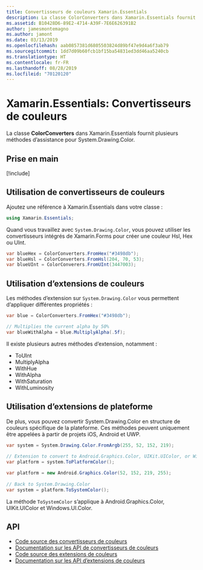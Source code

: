 ```yaml
---
title: Convertisseurs de couleurs Xamarin.Essentials
description: La classe ColorConverters dans Xamarin.Essentials fournit plusieurs méthodes d’assistance et méthodes d’extension à utiliser avec System.Drawing.Color.
ms.assetid: B10428D6-89E2-4714-A39F-7E6E626391B2
author: jamesmontemagno
ms.author: jamont
ms.date: 03/13/2019
ms.openlocfilehash: aab0857381d6805503824d89bf47e9d4a6f3ab79
ms.sourcegitcommit: 1dd7d09b60fcb1bf15ba54831ed3dd46aa5240cb
ms.translationtype: HT
ms.contentlocale: fr-FR
ms.lasthandoff: 08/28/2019
ms.locfileid: "70120120"
---
```

# <a name="xamarinessentials-color-converters"></a>Xamarin.Essentials: Convertisseurs de couleurs

La classe **ColorConverters** dans Xamarin.Essentials fournit plusieurs méthodes d’assistance pour System.Drawing.Color.

## <a name="get-started"></a>Prise en main

[!include[](~/essentials/includes/get-started.md)]

## <a name="using-color-converters"></a>Utilisation de convertisseurs de couleurs

Ajoutez une référence à Xamarin.Essentials dans votre classe :

```csharp
using Xamarin.Essentials;
```

Quand vous travaillez avec `System.Drawing.Color`, vous pouvez utiliser les convertisseurs intégrés de Xamarin.Forms pour créer une couleur Hsl, Hex ou UInt.

```csharp
var blueHex = ColorConverters.FromHex("#3498db");
var blueHsl = ColorConverters.FromHsl(204, 70, 53);
var blueUInt = ColorConverers.FromUInt(3447003);
```

## <a name="using-color-extensions"></a>Utilisation d’extensions de couleurs

Les méthodes d’extension sur `System.Drawing.Color` vous permettent d’appliquer différentes propriétés :

```csharp
var blue = ColorConverters.FromHex("#3498db");

// Multiplies the current alpha by 50%
var blueWithAlpha = blue.MultiplyAlpha(.5f);
```

Il existe plusieurs autres méthodes d’extension, notamment :

- ToUInt
- MultiplyAlpha
- WithHue
- WithAlpha
- WithSaturation
- WithLuminosity


## <a name="using-platform-extensions"></a>Utilisation d’extensions de plateforme

De plus, vous pouvez convertir System.Drawing.Color en structure de couleurs spécifique de la plateforme. Ces méthodes peuvent uniquement être appelées à partir de projets iOS, Android et UWP.

```csharp
var system = System.Drawing.Color.FromArgb(255, 52, 152, 219);
 
// Extension to convert to Android.Graphics.Color, UIKit.UIColor, or Windows.UI.Color
var platform = system.ToPlatformColor();
```


```csharp
var platform = new Android.Graphics.Color(52, 152, 219, 255);
 
// Back to System.Drawing.Color
var system = platform.ToSystemColor();
```

La méthode `ToSystemColor` s’applique à Android.Graphics.Color, UIKit.UIColor et Windows.UI.Color.


## <a name="api"></a>API

- [Code source des convertisseurs de couleurs](https://github.com/xamarin/Essentials/tree/master/Xamarin.Essentials/Types/ColorConverters.shared.cs)
- [Documentation sur les API de convertisseurs de couleurs](xref:Xamarin.Essentials.ColorConverters)
- [Code source des extensions de couleurs](https://github.com/xamarin/Essentials/tree/master/Xamarin.Essentials/Types/ColorConverters.shared.cs)
- [Documentation sur les API d’extensions de couleurs](xref:Xamarin.Essentials.ColorExtensions)
